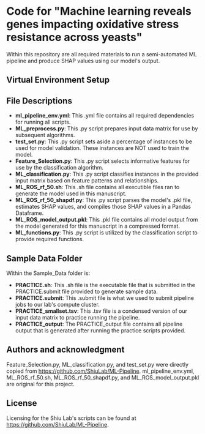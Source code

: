# Code for "Machine learning reveals genes impacting oxidative stress resistance across yeasts"
Within this repository are all required materials to run a semi-automated ML pipeline and produce SHAP values using our model's output.

## Virtual Environment Setup

## File Descriptions
- **ml_pipeline_env.yml**: This .yml file contains all required dependencies for running all scripts.
- **ML_preprocess.py**: This .py script prepares input data matrix for use by subsequent algorithms.
- **test_set.py**: This .py script sets aside a percentage of instances to be used for model validation. These instances are NOT used to  train the model.
- **Feature_Selection.py**: This .py script selects informative features for use by the classification algorithm.
- **ML_classification.py**: This .py script classifies instances in the provided input matrix based on feature patterns and relationships.
- **ML_ROS_rf_50.sh**: This .sh file contains all executible files ran to generate the model used in this manuscript.
- **ML_ROS_rf_50_shapdf.py**: This .py script parses the model's .pkl file, estimates SHAP values, and compiles those SHAP values in a Pandas Dataframe. 
- **ML_ROS_model_output.pkl**: This .pkl file contains all model output from the model generated for this manuscript in a compressed format.
- **ML_functions.py**: This .py script is utilized by the classification script to provide required functions.

## Sample Data Folder
Within the Sample_Data folder is:
- **PRACTICE.sh**: This .sh file is the executable file that is submitted in the PRACTICE.submit file provided to generate sample data.
- **PRACTICE.submit**: This .submit file is what we used to submit pipeline jobs to our lab's compute cluster.
- **PRACTICE_smallset.tsv**: This .tsv file is a condensed version of our input data matrix to practice running the pipeline.
- **PRACTICE_output**: The PRACTICE_output file contains all pipeline output that is generated after running the practice scripts provided.

## Authors and acknowledgment
Feature_Selection.py, ML_classification.py, and test_set.py were directly copied from https://github.com/ShiuLab/ML-Pipeline.
ml_pipeline_env.yml, ML_ROS_rf_50.sh, ML_ROS_rf_50_shapdf.py, and ML_ROS_model_output.pkl are original for this project.

## License
Licensing for the Shiu Lab's scripts can be found at https://github.com/ShiuLab/ML-Pipeline.
